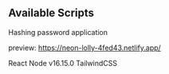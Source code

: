 ## Available Scripts
Hashing password application

preview: https://neon-lolly-4fed43.netlify.app/

React
Node v16.15.0
TailwindCSS
